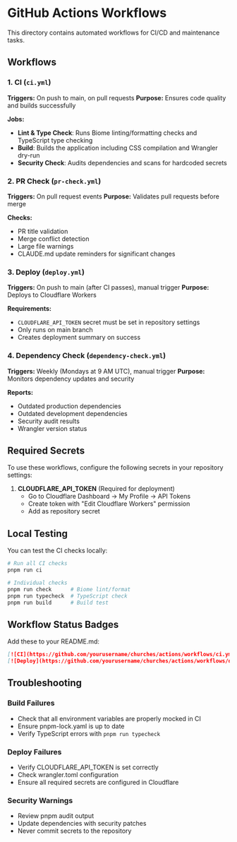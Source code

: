 # GitHub Actions Workflows

This directory contains automated workflows for CI/CD and maintenance tasks.

## Workflows

### 1. CI (`ci.yml`)
**Triggers:** On push to main, on pull requests
**Purpose:** Ensures code quality and builds successfully

**Jobs:**
- **Lint & Type Check**: Runs Biome linting/formatting checks and TypeScript type checking
- **Build**: Builds the application including CSS compilation and Wrangler dry-run
- **Security Check**: Audits dependencies and scans for hardcoded secrets

### 2. PR Check (`pr-check.yml`)
**Triggers:** On pull request events
**Purpose:** Validates pull requests before merge

**Checks:**
- PR title validation
- Merge conflict detection
- Large file warnings
- CLAUDE.md update reminders for significant changes

### 3. Deploy (`deploy.yml`)
**Triggers:** On push to main (after CI passes), manual trigger
**Purpose:** Deploys to Cloudflare Workers

**Requirements:**
- `CLOUDFLARE_API_TOKEN` secret must be set in repository settings
- Only runs on main branch
- Creates deployment summary on success

### 4. Dependency Check (`dependency-check.yml`)
**Triggers:** Weekly (Mondays at 9 AM UTC), manual trigger
**Purpose:** Monitors dependency updates and security

**Reports:**
- Outdated production dependencies
- Outdated development dependencies
- Security audit results
- Wrangler version status

## Required Secrets

To use these workflows, configure the following secrets in your repository settings:

1. **CLOUDFLARE_API_TOKEN** (Required for deployment)
   - Go to Cloudflare Dashboard → My Profile → API Tokens
   - Create token with "Edit Cloudflare Workers" permission
   - Add as repository secret

## Local Testing

You can test the CI checks locally:

```bash
# Run all CI checks
pnpm run ci

# Individual checks
pnpm run check      # Biome lint/format
pnpm run typecheck  # TypeScript check
pnpm run build      # Build test
```

## Workflow Status Badges

Add these to your README.md:

```markdown
[![CI](https://github.com/yourusername/churches/actions/workflows/ci.yml/badge.svg)](https://github.com/yourusername/churches/actions/workflows/ci.yml)
[![Deploy](https://github.com/yourusername/churches/actions/workflows/deploy.yml/badge.svg)](https://github.com/yourusername/churches/actions/workflows/deploy.yml)
```

## Troubleshooting

### Build Failures
- Check that all environment variables are properly mocked in CI
- Ensure pnpm-lock.yaml is up to date
- Verify TypeScript errors with `pnpm run typecheck`

### Deploy Failures
- Verify CLOUDFLARE_API_TOKEN is set correctly
- Check wrangler.toml configuration
- Ensure all required secrets are configured in Cloudflare

### Security Warnings
- Review pnpm audit output
- Update dependencies with security patches
- Never commit secrets to the repository